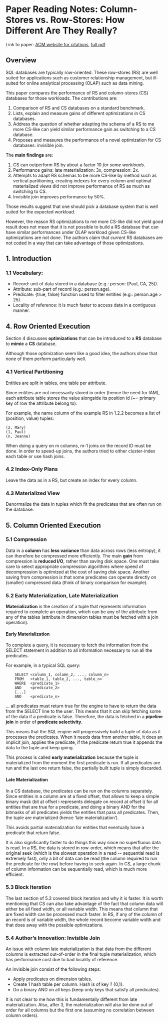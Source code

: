 # Paper Reading Notes: Column-Stores vs. Row-Stores: How Different Are They Really?

Link to paper: [ACM website for citations](http://dl.acm.org/citation.cfm?id=1376712), [full pdf](http://db.csail.mit.edu/projects/cstore/abadi-sigmod08.pdf).

## Overview

SQL databases are typically row-oriented. These row-stores (RS) are well suited for applications such as customer relationship management, but ill-suited for online analytical processing (OLAP) such as data mining.

This paper compares the performance of RS and column-stores (CS) databases for those workloads. The contributions are:

1. Comparison of RS and CS databases on a standard benchmark.
2. Lists, explain and measure gains of different optimizations in CS databases.
3. Address the question of whether adapting the schema of a RS to me more CS-like can yield similar performance gain as switching to a CS database.
4. Proposes and measures the performance of a novel optimization for CS databases: invisible join.

The __main findings__ are:

1. CS can outperform RS by about a factor 10 _for some workloads_. 
2. Performance gains: late materialization: 3x, compression: 2x.
3. Attempts to adapt RS schemas to be more CS-like by method such as vertical partitioning, creating indexes for every column and optimal materialized views did not improve performance of RS as much as switching to CS.
4. Invisible join improves performance by 50%.

Those results suggest that one should pick a database system that is well suited for the expected workload.

However, the reason RS optimizations to me more CS-like did not yield good result does not mean that it is not possible to build a RS database that can have similar performances under OLAP workload given CS-like optimizations are not done. The authors claim that _current_ RS databases are not coded in a way that can take advantage of those optimizations.

## 1. Introduction

### 1.1 Vocabulary:

- Record: unit of data stored in a database (e.g.: person: (Paul, CA, 25)).
- Attribute: sub-part of record (e.g.: person.age).
- Predicate: {true, false} function used to filter entities (e.g.: person.age > 25).
- Locality of reference: it is much faster to access data in a contiguous manner.

## 4. Row Oriented Execution

Section 4 discusses __optimizations__ that can be introduced to a __RS__ database to __mimic__ a __CS__ database.

Although those optimization seem like a good idea, the authors show that none of them perform particularly well.

### 4.1 Vertical Partitioning

Entities are split in tables, one table per attribute. 

Since entities are not necessarily stored in order (hence the need for IAM), each attribute table stores the value alongside its position id (~= primary key of row the attribute belong to).

For example, the name column of the example RS in 1.2.2 becomes a list of (position, value) tuples:

    (2, Mary)
    (1, Paul)
    (n, Jeanne)

When doing a query on m columns, m-1 joins on the record ID must be done. In order to speed-up joins, the authors tried to either cluster-index each table or use hash joins.

### 4.2 Index-Only Plans

Leave the data as in a RS, but create an index for every column.

### 4.3 Materialized View

Denormalize the data in tuples which fit the predicates that are often run on the database.

## 5. Column Oriented Execution

### 5.1 Compression

Data in a __column__ has __less variance__ than data across rows (less entropy), it can therefore be compressed more efficiently. The main __gain__ from compression is __reduced I/O__, rather than saving disk space. One must take care to select appropriate compression algorithms where speed of decompression is optimized at the cost of saving disk space. Another saving from compression is that some predicates can operate directly on (smaller) compressed data (think of binary comparison for example).

### 5.2 Early Materialization, Late Materialization

**Materialization** is the creation of a tuple that represents information required to complete an operation, which can be any of the attribute from any of the tables (attribute in dimension tables must be fetched with a join operation). 

#### Early Materialization

To complete a query, it is necessary to fetch the information from the SELECT statement in addition to all information necessary to run all the predicates.

For example, in a typical SQL query:

        SELECT <column_1, column_2, ..., column_n>
        FROM   <table_1, table_2, ..., table_n>
        WHERE  <predicate_1>
        AND    <predicate_2>
        [...]
        AND    <predicate_n>

... all predicates must return true for the engine to have to return the data from the SELECT line to the user. This means that it can skip fetching some of the data if a predicate is false. Therefore, the data is fetched in a __pipeline join__ in order of __predicate selectivity__.

This means that the SQL engine will progressively build a tuple of data as it processes the predicates. When it needs data from another table, it does an implicit join, applies the predicate, if the predicate return true it appends the data to the tuple and keep going.

This process is called __early materialization__ because the tuple is materialized from the moment the first predicate is run. If all predicates are run and the last one return false, the partially built tuple is simply discarded.

#### Late Materialization

In a CS database, the predicates can be run on the columns separately. Since entities in a column are at a fixed offset, that allows to keep a simple binary mask (bit at offset i represents delegate on record at offset i) for all entities that are true for a predicate, and doing a binary AND for the bitmasks of all predicates yields the entities that pass all predicates. Then, the tuple are materialized (hence ‘late materialization’). 

This avoids partial materialization for entities that eventually have a predicate that return false. 

It is also significantly faster to do things this way since no superfluous data is read. In a RS, the data is stored in row-order, which means that after the original seek (which is the slowest operation in a read -- sequential read is extremely fast), only a bit of data can be read (the column required to run the predicate for the row) before having to seek again. In CS, a large chunk of column information can be sequentially read, which is much more efficient.

### 5.3 Block Iteration

The last section of 5.2 covered block iteration and why it is faster. It is worth mentioning that CS can also take advantage of the fact that column data will either be all fixed width, or all variable width. This means that column that are fixed width can be processed much faster. In RS, if any of the column of an record is of variable width, the whole record become variable width and that does away with the possible optimizations.

### 5.4 Author’s Innovation: Invisible Join

An issue with column late materialization is that data from the different columns is extracted out-of-order in the final tuple materialization, which has performance cost due to bad locality of reference.

An invisible join consist of the following steps:

- Apply predicates on dimension tables.
- Create 1 hash table per column. Hash is of key ? {0,1}.
- Do a binary AND on all keys (keep only keys that satisfy all predicates).

It is not clear to me how this is fundamentally different from late materialization. Also, after 3, the materialization will also be done out of order for all columns but the first one (assuming no correlation between column orders).
